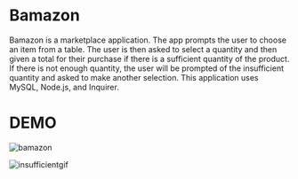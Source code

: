 # Bamazon

Bamazon is a marketplace application. The app prompts the user to choose an item from a table. The user is then asked to select a quantity and then given a total for their purchase if there is a sufficient quantity of the product. If there is not enough quantity, the user will be prompted of the insufficient quantity and asked to make another selection. This application uses MySQL, Node.js, and Inquirer. 

# DEMO

![bamazon](https://user-images.githubusercontent.com/40393934/44375893-02a96000-a4c4-11e8-85f9-6618b35801ef.gif)

![insufficientgif](https://user-images.githubusercontent.com/40393934/44410930-661ea680-a533-11e8-81b6-6d78fd8fd6dc.gif)

